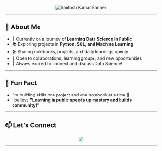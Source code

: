 <p align="center">
  <img src="https://capsule-render.vercel.app/api?type=waving&color=0:00C9FF,100:92FE9D&height=200&section=header&text=Hi,%20I'm%20Santosh%20Kumar!&fontSize=40&fontAlignY=35&desc=Learning%20Data%20Science%20in%20Public🚀&descAlignY=60&animation=twinkling" alt="Santosh Kumar Banner"/>
</p>

---

## 🚀 About Me
- 🎯 Currently on a journey of **Learning Data Science in Public**
- 📚 Exploring projects in **Python, SQL, and Machine Learning**
- 🛠️ Sharing notebooks, projects, and daily learnings openly
- 🤝 Open to collaborations, learning groups, and new opportunities
- 💬 Always excited to connect and discuss Data Science!

---

## 🎯 Fun Fact
- I'm building skills one project and one notebook at a time 🚀
- I believe **"Learning in public speeds up mastery and builds community!"**

---

## 📫 Let's Connect
<p align="center">
  <a href="https://www.linkedin.com/in/santosh-kumar-581807245/">
    <img src="https://img.shields.io/badge/LinkedIn-blue?logo=linkedin&logoColor=white&style=for-the-badge" />
  </a>
  
</p>

---

